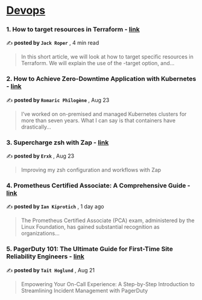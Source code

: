 
<h1><a href=https://medium.com/tag/devops/recommended target="_blank" rel="noopener noreferrer">Devops</a></h1>
<h3>1. How to target resources in Terraform - <a href=https://medium.com/@jackwesleyroper/how-to-target-resources-in-terraform-2111b023b02a?source=tag_recommended_feed---------0-84----------devops----------078a49b9_d746_4464_bc7f_4220dccf0905------- target="_blank" rel="noopener noreferrer">link</a></h3>

✍️ **posted by `Jack Roper`** <date> , 4 min read</date>

<blockquote>In this short article, we will look at how to target specific resources in Terraform. We will explain the use of the -target option, and…</blockquote>

<h3>2. How to Achieve Zero-Downtime Application with Kubernetes - <a href=https://medium.com/devops-dev/how-to-achieve-zero-downtime-application-with-kubernetes-ba52fdea9a9b?source=tag_recommended_feed---------1-107----------devops----------078a49b9_d746_4464_bc7f_4220dccf0905------- target="_blank" rel="noopener noreferrer">link</a></h3>

✍️ **posted by `Romaric Philogène`** <date> , Aug 23</date>

<blockquote>I’ve worked on on-premised and managed Kubernetes clusters for more than seven years. What I can say is that containers have drastically…</blockquote>

<h3>3. Supercharge zsh with Zap - <a href=https://medium.com/itnext/supercharge-zsh-with-zap-a9515bd1487?source=tag_recommended_feed---------2-85----------devops----------078a49b9_d746_4464_bc7f_4220dccf0905------- target="_blank" rel="noopener noreferrer">link</a></h3>

✍️ **posted by `Erxk`** <date> , Aug 23</date>

<blockquote>Improving my zsh configuration and workflows with Zap</blockquote>

<h3>4. Prometheus Certified Associate: A Comprehensive Guide - <a href=https://medium.com/@onai.rotich/prometheus-certified-associate-a-comprehensive-guide-9c51638578d2?source=tag_recommended_feed---------3-84----------devops----------078a49b9_d746_4464_bc7f_4220dccf0905------- target="_blank" rel="noopener noreferrer">link</a></h3>

✍️ **posted by `Ian Kiprotich`** <date> , 1 day ago</date>

<blockquote>The Prometheus Certified Associate (PCA) exam, administered by the Linux Foundation, has gained substantial recognition as organizations…</blockquote>

<h3>5. PagerDuty 101: The Ultimate Guide for First-Time Site Reliability Engineers - <a href=https://medium.com/dev-genius/pagerduty-101-the-ultimate-guide-for-first-time-site-reliability-engineers-c8864dceebf0?source=tag_recommended_feed---------4-107----------devops----------078a49b9_d746_4464_bc7f_4220dccf0905------- target="_blank" rel="noopener noreferrer">link</a></h3>

✍️ **posted by `Tait Hoglund`** <date> , Aug 21</date>

<blockquote>Empowering Your On-Call Experience: A Step-by-Step Introduction to Streamlining Incident Management with PagerDuty</blockquote>

